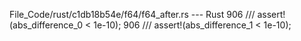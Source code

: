 File_Code/rust/c1db18b54e/f64/f64_after.rs --- Rust
906     /// assert!(abs_difference_0 < 1e-10);                                                                                                               906     /// assert!(abs_difference_1 < 1e-10);

